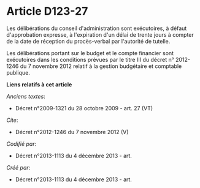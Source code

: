 # Article D123-27

Les délibérations du conseil d'administration sont exécutoires, à défaut d'approbation expresse, à l'expiration d'un délai de
trente jours à compter de la date de réception du procès-verbal par l'autorité de tutelle. 

Les délibérations portant sur le budget et le compte financier sont exécutoires dans les conditions prévues par le titre III
du décret n° 2012-1246 du 7 novembre 2012 relatif à la gestion budgétaire et comptable publique.

**Liens relatifs à cet article**

_Anciens textes_:

  - Décret n°2009-1321 du 28 octobre 2009 - art. 27 (VT)

_Cite_:

  - Décret n°2012-1246 du 7 novembre 2012 (V)

_Codifié par_:

  - Décret n°2013-1113 du 4 décembre 2013 - art.

_Créé par_:

  - Décret n°2013-1113 du 4 décembre 2013 - art.
